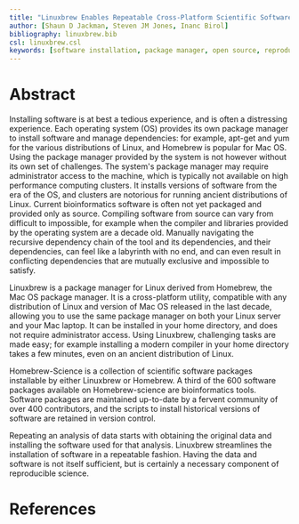 ```yaml
---
title: "Linuxbrew Enables Repeatable Cross-Platform Scientific Software Installation"
author: [Shaun D Jackman, Steven JM Jones, Inanc Birol]
bibliography: linuxbrew.bib
csl: linuxbrew.csl
keywords: [software installation, package manager, open source, reproducible research, high performance computing]
---
```


# Abstract

Installing software is at best a tedious experience, and is often a distressing experience. Each operating system (OS) provides its own package manager to install software and manage dependencies: for example, apt-get and yum for the various distributions of Linux, and Homebrew is popular for Mac OS. Using the package manager provided by the system is not however without its own set of challenges. The system's package manager may require administrator access to the machine, which is typically not available on high performance computing clusters. It installs versions of software from the era of the OS, and clusters are notorious for running ancient distributions of Linux. Current bioinformatics software is often not yet packaged and provided only as source. Compiling software from source can vary from difficult to impossible, for example when the compiler and libraries provided by the operating system are a decade old. Manually navigating the recursive dependency chain of the tool and its dependencies, and their dependencies, can feel like a labyrinth with no end, and can even result in conflicting dependencies that are mutually exclusive and impossible to satisfy.

Linuxbrew is a package manager for Linux derived from Homebrew, the Mac OS package manager. It is a cross-platform utility, compatible with any distribution of Linux and version of Mac OS released in the last decade, allowing you to use the same package manager on both your Linux server and your Mac laptop. It can be installed in your home directory, and does not require administrator access. Using Linuxbrew, challenging tasks are made easy; for example installing a modern compiler in your home directory takes a few minutes, even on an ancient distribution of Linux.

Homebrew-Science is a collection of scientific software packages installable by either Linuxbrew or Homebrew. A third of the 600 software packages available on Homebrew-science are bioinformatics tools. Software packages are maintained up-to-date by a fervent community of over 400 contributors, and the scripts to install historical versions of software are retained in version control.

Repeating an analysis of data starts with obtaining the original data and installing the software used for that analysis. Linuxbrew streamlines the installation of software in a repeatable fashion. Having the data and software is not itself sufficient, but is certainly a necessary component of reproducible science.

# References
